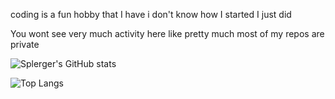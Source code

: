 coding is a fun hobby that I have i don't know how I started I just did

You wont see very much activity here like pretty much most of my repos are private

![Splerger's GitHub stats](https://github-readme-stats.vercel.app/api?username=Splerger)

![Top Langs](https://github-readme-stats.vercel.app/api/top-langs/?username=splerger)
